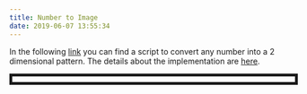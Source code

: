 ```yaml
---
title: Number to Image
date: 2019-06-07 13:55:34
---
```


In the following [link](https://gist.github.com/mathigatti/439a0e81556f2698c7db4f41189d201f) you can find a script to convert any number into a 2 dimensional pattern. The details about the implementation are [here](https://www.codementor.io/@mathiasgatti/the-beauty-formula-identifying-interesting-patterns-automatically-based-on-aesthetic-metrics-basic-clustering-example-with-scikit-learn-xka5d6do8).

<img src="pattern.png" width="100%" height="10" border="5" />